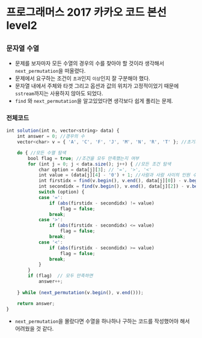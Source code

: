 # 프로그래머스 2017 카카오 코드 본선 level2
`문자열` `수열`
---
- 문제를 보자마자 모든 수열의 경우의 수를 찾아야 할 것이라 생각해서 `next_permutation`을 떠올렸다.
- 문제에서 요구하는 조건이 `초과`인지 `이상`인지 잘 구분해야 했다.
- 문자열 내에서 주체와 타겟 그리고 옵션과 값의 위치가 고정적이었기 때문에 `sstream`까지는 사용하지 않아도 되었다.
- `find` 와 `next_permutation`을 알고있었다면 생각보다 쉽게 풀리는 문제.

### 전체코드
```jsx
int solution(int n, vector<string> data) {
	int answer = 0; //경우의 수
	vector<char> v = { 'A', 'C', 'F', 'J', 'M', 'N', 'R', 'T' }; //초기화

	do { //모든 수열 탐색
		bool flag = true; //조건을 모두 만족했는지 여부
		for (int j = 0; j < data.size(); j++) { //모든 조건 탐색
			char option = data[j][3]; // '=', '>', '<'
			int value = (data[j][4] - '0') + 1; //사람과 사람 사이의 인원 수
			int firstidx = find(v.begin(), v.end(), data[j][0]) - v.begin(); //주체의 위치
			int secondidx = find(v.begin(), v.end(), data[j][2]) - v.begin(); //타겟의 위치
			switch (option) {
			case '=':
				if (abs(firstidx - secondidx) != value)
					flag = false;
				break;
			case '>':
				if (abs(firstidx - secondidx) <= value)
					flag = false;
				break;
			case '<':
				if (abs(firstidx - secondidx) >= value)
					flag = false;
				break;
			}
		}
		if (flag)  // 모두 만족하면
			answer++;
		
	} while (next_permutation(v.begin(), v.end()));

	return answer;
}
```
- `next_permutation`을 몰랐다면 수열을 하나하나 구하는 코드를 작성했어야 해서 어려웠을 것 같다.
